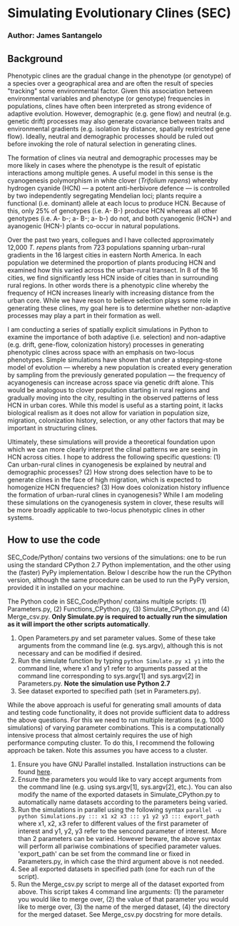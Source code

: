 # Simulating Evolutionary Clines (SEC)
### Author: James Santangelo

## Background

Phenotypic clines are the gradual change in the phenotype (or genotype) of a species over a geographical area and are often the result of species "tracking" some environmental factor. Given this association between environmental variables and phenotype (or genotype) frequencies in populations, clines have often been interpreted as strong evidence of adaptive evolution. However, demographic (e.g. gene flow) and neutral (e.g. genetic drift) processes may also generate covariance between traits and environmental gradients (e.g. isolation by distance, spatially restricted gene flow). Ideally, neutral and demographic processes should be ruled out before invoking the role of natural selection in generating clines.

The formation of clines via neutral and demographic processes may be more likely in cases where the phenotype is the result of epistatic interactions among multiple genes. A useful model in this sense is the cyanogenesis polymorphism in white clover (*Trifolium repens*) whereby hydrogen cyanide (HCN) — a potent anti-herbivore defence — is controlled by two independently segregating Mendelian loci; plants require a functional (i.e. dominant) allele at each locus to produce HCN. Because of this, only 25% of genotypes (i.e. A- B-) produce HCN whereas all other genotypes (i.e. A- b-; a- B-; a- b-) do not, and both cyanogenic (HCN+) and ayanogenic (HCN-) plants co-occur in natural populations.

Over the past two years, collegues and I have collected approximately 12,000 *T. repens* plants from 723 populations spanning urban-rural gradients in the 16 largest cities in eastern North America. In each population we determined the proportion of plants producing HCN and examined how this varied across the urban-rural transect. In 8 of the 16 cities, we find significantly less HCN inside of cities than in surrounding rural regions. In other words there is a phenotypic cline whereby the frequency of HCN increases linearly with increasing distance from the urban core. While we have reson to believe selection plays some role in generating these clines, my goal here is to determine whether non-adaptive processes may play a part in their formation as well.

I am conducting a series of spatially explicit simulations in Python to examine the importance of both adaptive (i.e. selection) and non-adaptive (e.g. drift, gene-flow, colonization history) processes in generating phenotypic clines across space with an emphasis on two-locus phenotypes. Simple simulations have shown that under a stepping-stone model of evolution — whereby a new population is created every generation by sampling from the previously generated population — the frequency of acyanogenesis can increase across space via genetic drift alone. This would be analogous to clover population starting in rural regions and gradually moving into the city, resulting in the observed patterns of less HCN in urban cores. While this model is useful as a starting point, it lacks biological realism as it does not allow for variation in population size, migration, colonization history, selection, or any other factors that may be important in structuring clines.

Ultimately, these simulations will provide a theoretical foundation upon which we can more clearly interpret the clinal patterns we are seeing in HCN across cities. I hope to address the following specific questions: (1) Can urban-rural clines in cyanogenesis be explained by neutral and demographic processes? (2) How strong does selection have to be to generate clines in the face of high migration, which is expected to homogenize HCN frequencies? (3) How does colonization history influence the formation of urban-rural clines in cyanogenesis? While I am modeling these simulations on the cyanogenesis system in clover, these results will be more broadly applicable to two-locus phenotypic clines in other systems.


## How to use the code

SEC_Code/Python/ contains two versions of the simulations: one to be run using the standard CPython 2.7 Python implementation, and the other using the (faster) PyPy implementation. Below I describe how the run the CPython version, although the same procedure can be used to run the PyPy version, provided it in installed on your machine.

The Python code in SEC_Code/Python/ contains multiple scripts: (1) Parameters.py, (2) Functions_CPython.py, (3) Simulate_CPython.py, and (4) Merge_csv.py. **Only Simulate.py is required to actually run the simulation as it will import the other scripts automatically**.

1. Open Parameters.py and set parameter values. Some of these take arguments from the command line (e.g. sys.argv), although this is not necessary and can be modified if desired.
2. Run the simulate function by typing `python Simulate.py x1 y1` into the command line, where x1 and y1 refer to arguments passed at the command line corresponding to sys.argv[1] and sys.argv[2] in Parameters.py. **Note the simulation use Python 2.7**
3. See dataset exported to specified path (set in Parameters.py).

While the above approach is useful for generating small amounts of data and testing code functionality, it does not provide sufficient data to address the above questions. For this we need to run multiple iterations (e.g. 1000 simulations) of varying parameter combinations. This is a computationally intensive process that almost certainly requires the use of high performance computing cluster. To do this, I recommend the following approach be taken. Note this assumes you have access to a cluster.

1. Ensure you have GNU Parallel installed. Installation instructions can be found [here](https://www.gnu.org/software/parallel/).
2. Ensure the parameters you would like to vary accept arguments from the command line (e.g. using sys.argv[1], sys.argv[2], etc.). You can also modify the name of the exported datasets in Simulate_CPython.py to automatically name datasets according to the parameters being varied.
3. Run the simulations in parallel using the following syntax
	`parallel -u python Simulations.py ::: x1 x2 x3 ::: y1 y2 y3 ::: export_path`
	where x1, x2, x3 refer to different values of the first parameter of interest and y1, y2, y3 refer to the sencond parameter of interest. More than 2 parameters can be varied. However beware, the above syntax will perform all pariwise combinations of specified parameter values. 'export_path' can be set from the command line or fixed in Parameters.py, in which case the third argument above is not needed.
4. See all exported datasets in specified path (one for each run of the script).
5. Run the Merge_csv.py script to merge all of the dataset exported from above. This script takes 4 command line arguments: (1) the parameter you would like to merge over, (2) the value of that parameter you would like to merge over, (3) the name of the merged dataset, (4) the directory for the merged dataset. See Merge_csv.py docstring for more details.
